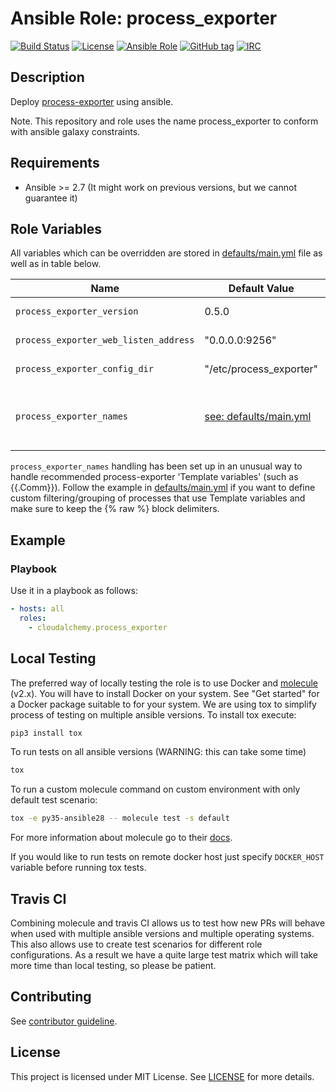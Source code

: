 # Ansible Role: process_exporter

[![Build Status](https://travis-ci.com/cloudalchemy/ansible-process_exporter.svg?branch=master)](https://travis-ci.com/cloudalchemy/ansible-process_exporter)
[![License](https://img.shields.io/badge/license-MIT%20License-brightgreen.svg)](https://opensource.org/licenses/MIT)
[![Ansible Role](https://img.shields.io/badge/ansible%20role-cloudalchemy.process_exporter-blue.svg)](https://galaxy.ansible.com/cloudalchemy/process_exporter/)
[![GitHub tag](https://img.shields.io/github/tag/cloudalchemy/ansible-process_exporter.svg)](https://github.com/cloudalchemy/ansible-process_exporter/tags)
[![IRC](https://img.shields.io/badge/irc.freenode.net-%23cloudalchemy-yellow.svg)](https://kiwiirc.com/nextclient/#ircs://irc.freenode.net/#cloudalchemy)

## Description

Deploy [process-exporter](https://github.com/ncabatoff/process-exporter) using ansible.

Note. This repository and role uses the name process_exporter to conform with ansible galaxy constraints.

## Requirements

- Ansible >= 2.7 (It might work on previous versions, but we cannot guarantee it)

## Role Variables

All variables which can be overridden are stored in [defaults/main.yml](defaults/main.yml) file as well as in table below.

| Name           | Default Value | Description                        |
| -------------- | ------------- | -----------------------------------|
| `process_exporter_version` | 0.5.0 | Process exporter package version. Also accepts latest as parameter |
| `process_exporter_web_listen_address` | "0.0.0.0:9256" | Address on which process_exporter will listen |
| `process_exporter_config_dir` | "/etc/process_exporter" | Path to directory with process_exporter configuration |
| `process_exporter_names` | [see: defaults/main.yml](defaults/main.yml#L8) | Processes which should be monitored. Syntax is the same as in https://github.com/ncabatoff/process-exporter#using-a-config-file Default is consistent with deb/rpm packages.|

`process_exporter_names` handling has been set up in an unusual way to handle recommended process-exporter 'Template variables' (such as {{.Comm}}). Follow the example in [defaults/main.yml](defaults/main.yml) if you want to define custom filtering/grouping of processes that use Template variables and make sure to keep the {% raw %} block delimiters.

## Example

### Playbook

Use it in a playbook as follows:
```yaml
- hosts: all
  roles:
    - cloudalchemy.process_exporter
```

## Local Testing

The preferred way of locally testing the role is to use Docker and [molecule](https://github.com/metacloud/molecule) (v2.x). You will have to install Docker on your system. See "Get started" for a Docker package suitable to for your system.
We are using tox to simplify process of testing on multiple ansible versions. To install tox execute:
```sh
pip3 install tox
```
To run tests on all ansible versions (WARNING: this can take some time)
```sh
tox
```
To run a custom molecule command on custom environment with only default test scenario:
```sh
tox -e py35-ansible28 -- molecule test -s default
```
For more information about molecule go to their [docs](http://molecule.readthedocs.io/en/latest/).

If you would like to run tests on remote docker host just specify `DOCKER_HOST` variable before running tox tests.

## Travis CI

Combining molecule and travis CI allows us to test how new PRs will behave when used with multiple ansible versions and multiple operating systems. This also allows use to create test scenarios for different role configurations. As a result we have a quite large test matrix which will take more time than local testing, so please be patient.

## Contributing

See [contributor guideline](CONTRIBUTING.md).

## License

This project is licensed under MIT License. See [LICENSE](/LICENSE) for more details.
